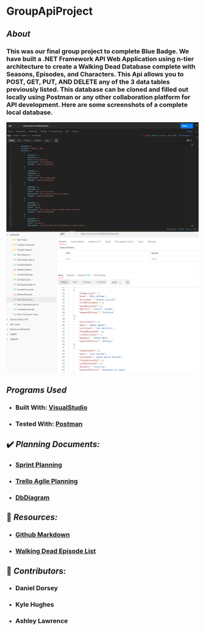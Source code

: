 # GroupApiProject

## *About*
### This was our final group project to complete Blue Badge. We have built a .NET Framework API Web Application using n-tier architecture to create a Walking Dead Database complete with Seasons, Episodes, and Characters. This Api allows you to POST, GET, PUT, AND DELETE any of the 3 data tables previously listed. This database can be cloned and filled out locally using Postman or any other collaboration platform for API development. Here are some screenshots of a complete local database.
![Seasons and Episodes](https://github.com/ashleylawrence836/GroupApiProject/blob/develop/Assets/GetSeasons.PNG "Seasons and Episodes")
![Characters](https://github.com/ashleylawrence836/GroupApiProject/blob/develop/Assets/GetCharacters.PNG "Characters")

## *Programs Used*
* ### Built With: [VisualStudio](https://visualstudio.microsoft.com/)
* ### Tested With: [Postman](https://www.postman.com/)

## :heavy_check_mark: *Planning Documents:*
* ### [Sprint Planning](https://docs.google.com/document/d/1rpOEOMKtr0fG7Nkg6Zpvg0ShkVS2vitRREchStZhi-c/edit?usp=sharing)
* ### [Trello Agile Planning](https://trello.com/b/8Oj9sSLx/presentationwalkingdeadproject)
* ### [DbDiagram](https://dbdiagram.io/d/60414163fcdcb6230b22a72e)


## :open_book: *Resources:*
* ### [Github Markdown](https://guides.github.com/features/mastering-markdown)
* ### [Walking Dead Episode List](https://en.wikipedia.org/wiki/List_of_The_Walking_Dead_episodes)


## :busts_in_silhouette: *Contributors:*
* ### Daniel Dorsey
* ### Kyle Hughes
* ### Ashley Lawrence
